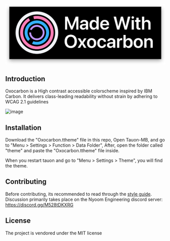 <img src="https://github.com/nyoom-engineering/nyoom-engineering/blob/main/out/made-with-3840x1330-shadow.png?raw=true"> 

## Introduction

Oxocarbon is a High contrast accessible colorscheme inspired by IBM Carbon. It delivers class-leading readability without strain by adhering to WCAG 2.1 guidelines

<img width="996" height="706" alt="image" src="https://github.com/user-attachments/assets/3cac942d-8496-4351-b818-4b99ae65bfa7" />

## Installation

Download the "Oxocarbon.ttheme" file in this repo,
Open Tauon-MB, and go to "Menu > Settings > Function > Data Folder",
After, open the folder called "theme" and paste the "Oxocarbon.ttheme" file inside.

When you restart tauon and go to "Menu > Settings > Theme", you will find the theme.

## Contributing

Before contributing, its recommended to read through the [style guide](https://github.com/nyoom-engineering/oxocarbon/blob/main/docs/style-guide.md). Discussion primarily takes place on the Nyoom Engineering discord server: https://discord.gg/M528tDKXRG

## License

The project is vendored under the MIT license
